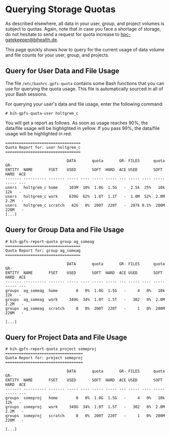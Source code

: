 # Querying Storage Quotas

As described elsewhere, all data in your user, group, and project volumes is subject to quotas.
Again, note that in case you face a shortage of storage, do not hesitate to send a request for quota increase to hpc-gatekeeper@bihealth.de.

This page quickly shows how to query for the current usage of data volume and file counts for your user, group, and projects.

## Query for User Data and File Usage

The file `/etc/bashrc.gpfs-quota` contains some Bash functions that you can use for querying the quota usage.
This file is automatically sourced in all of your Bash sessions.

For querying your user's data and file usage, enter the following command:

```
# bih-gpfs-quota-user holtgrem_c
```

You will get a report as follows.
As soon as usage reaches 90%, the data/file usage will be highlighted in yellow.
If you pass 99%, the data/file usage will be highlighted in red.

```
=================================
Quota Report for: user holtgrem_c
=================================

                           DATA       quota       GR- FILES      quota       GR-
ENTITY  NAME       FSET    USED       SOFT  HARD  ACE USED       SOFT  HARD  ACE
------- ---------- ------- ----- ---- ----- ----- --- ----- ---- ----- ----- ---
users   holtgrem_c home     103M  10%  1.0G  1.5G   -  2.5k  25%   10k   12k   -
users   holtgrem_c work     639G  62%  1.0T  1.1T   -  1.0M  52%  2.0M  2.2M   -
users   holtgrem_c scratch   42G   0%  200T  220T   -  207k 0.1%  200M  220M   -
[...]
```

## Query for Group Data and File Usage

```
# bih-gpfs-report-quota group ag_someag
=================================
Quota Report for: group ag_someag
=================================

                           DATA       quota       GR- FILES      quota       GR-
ENTITY  NAME       FSET    USED       SOFT  HARD  ACE USED       SOFT  HARD  ACE
------- ---------- ------- ----- ---- ----- ----- --- ----- ---- ----- ----- ---
groups  ag_someag  home        0   0%  1.0G  1.5G   -     4   0%   10k   12k   -
groups  ag_someag  work     349G  34%  1.0T  1.5T   -   302   0%  2.0M  2.2M   -
groups  ag_someag  scratch     0   0%  200T  220T   -     1   0%  200M  220M   -

[...]
```

## Query for Project Data and File Usage

```
# bih-gpfs-report-quota project someproj
==================================
Quota Report for: project someproj
==================================

                           DATA       quota       GR- FILES      quota       GR-
ENTITY  NAME       FSET    USED       SOFT  HARD  ACE USED       SOFT  HARD  ACE
------- ---------- ------- ----- ---- ----- ----- --- ----- ---- ----- ----- ---
groups  someproj   home        0   0%  1.0G  1.5G   -     4   0%   10k   12k   -
groups  someproj   work     349G  34%  1.0T  1.5T   -   302   0%  2.0M  2.2M   -
groups  someproj   scratch     0   0%  200T  220T   -     1   0%  200M  220M   -

[...]
```
